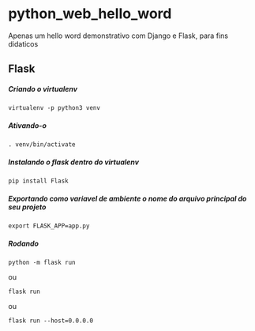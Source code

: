 # python_web_hello_word
Apenas um hello word demonstrativo com Django e Flask, para fins didaticos


## Flask

##### Criando o virtualenv

    virtualenv -p python3 venv
    
    
##### Ativando-o
    
    . venv/bin/activate
    
##### Instalando o flask dentro do virtualenv
    
    pip install Flask


##### Exportando como variavel de ambiente o nome do arquivo principal do seu projeto

    export FLASK_APP=app.py

##### Rodando

    python -m flask run
ou

    flask run
ou

    flask run --host=0.0.0.0